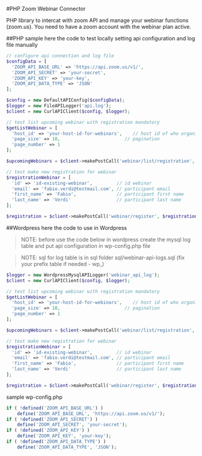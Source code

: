#PHP Zoom Webinar Connector

PHP library to intercat with zoom API  and manage your webinar functions (zoom.us).
You need to have a zoom account with the webinar plan active.


##PHP sample
here the code to test locally setting api configuration and log file manually

```php
// configure api connection and log file
$configData = [
  'ZOOM_API_BASE_URL' => 'https://api.zoom.us/v1/',
  'ZOOM_API_SECRET' => 'your-secret',
  'ZOOM_API_KEY' => 'your-key',
  'ZOOM_API_DATA_TYPE' => 'JSON'
];

$config = new DefaultAPIConfig($configData);
$logger = new FileAPILogger('api.log');
$client = new CurlAPIClient($config, $logger);

// test list upcoming webinar with registration mandatory
$getListWebinar = [
  'host_id' => 'your-host-id-for-webinars',    // host id of who organize the webinar
  'page_size' => 10,                        // pagination
  'page_number' => 1
];

$upcomingWebinars = $client->makePostCall('webinar/list/registration', $getListWebinar);

// test make new registration for webinar
$registrationWebinar = [
  'id' => 'id-existing-webinar',         // id webinar
  'email' => 'fabio.verdi@testmail.com', // participant email
  'first_name' => 'Fabio',               // participant first name
  'last_name' => 'Verdi'                 // participant last name
];

$registration = $client->makePostCall('webinar/register', $registrationWebinar);
```
##Wordpress
here the code to use in Wordpress

>NOTE: before use the code below in wordpress create the mysql log table and put api configuration in wp-config.php file

>NOTE: sql for log table is in sql folder sql/webinar-api-logs.sql (fix your prefix table if needed - wp_)

```php
$logger = new WordpressMysqlAPILogger('webinar_api_log');
$client = new CurlAPIClient($config, $logger);

// test list upcoming webinar with registration mandatory
$getListWebinar = [
  'host_id' => 'your-host-id-for-webinars',    // host id of who organize the webinar
  'page_size' => 10,                        // pagination
  'page_number' => 1
];

$upcomingWebinars = $client->makePostCall('webinar/list/registration', $getListWebinar);

// test make new registration for webinar
$registrationWebinar = [
  'id' => 'id-existing-webinar',         // id webinar
  'email' => 'fabio.verdi@testmail.com', // participant email
  'first_name' => 'Fabio',               // participant first name
  'last_name' => 'Verdi'                 // participant last name
];

$registration = $client->makePostCall('webinar/register', $registrationWebinar);
```

sample wp-config.php
```php
if ( !defined('ZOOM_API_BASE_URL') )
	define('ZOOM_API_BASE_URL', 'https://api.zoom.us/v1/');
if ( !defined('ZOOM_API_SECRET') )
	define('ZOOM_API_SECRET', 'your-secret');
if ( !defined('ZOOM_API_KEY') )
	define('ZOOM_API_KEY', 'your-key');
if ( !defined('ZOOM_API_DATA_TYPE') )
	define('ZOOM_API_DATA_TYPE', 'JSON');
```

